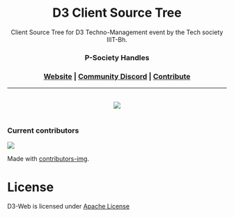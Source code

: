 <h1 align="center">
      D3 Client Source Tree
	<br>
</h1>


<div align="center">
Client Source Tree for D3 Techno-Management event by the Tech society IIIT-Bh.

<h3>P-Society Handles</h3>
<h3 align="center">
	<a href="https://dev-psoc.netlify.app/">Website</a>
	<span> | </span>
	<a href="https://discord.gg/UhmKJGMnan">Community Discord</a>
	<span> | </span>
	<a href="https://github.com/p-society/gc-server/blob/main/docs/CONTRIBUTING.md">Contribute</a>
</h3>

</div>

----------------------------------------

<div align="center">
<br/>
<img src='https://skillicons.dev/icons?i=nextjs' ></img>
</div>
<br/>


### Current contributors <a name="Current contributors"></a>

<a href="https://github.com/p-society/d3-web/graphs/contributors">
  <img src="https://contributors-img.web.app/image?repo=p-society/d3-web" />
</a>

Made with [contributors-img](https://contributors-img.web.app).

# License <a name="License"></a>
D3-Web is licensed under [Apache License](https://github.com/p-society/d3-web/blob/master/LICENSE)
